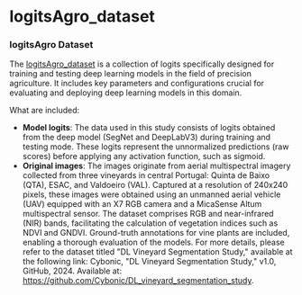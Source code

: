 # logitsAgro_dataset

### logitsAgro Dataset

The [logitsAgro_dataset](https://github.com/wilgomoreira/logitsAgro_dataset) is a collection of logits specifically designed for training and testing deep learning models in the field of precision agriculture. It includes key parameters and configurations crucial for evaluating and deploying deep learning models in this domain.

What are included:

- **Model logits**: The data used in this study consists of logits obtained from the deep model (SegNet and DeepLabV3) during training and testing mode. These logits represent the unnormalized predictions (raw scores) before applying any activation function, such as sigmoid.
- **Original images**: The images originate from aerial multispectral imagery collected from three vineyards in central Portugal: Quinta de Baixo (QTA), ESAC, and Valdoeiro (VAL). Captured at a resolution of 240x240 pixels, these images were obtained using an unmanned aerial vehicle (UAV) equipped with an X7 RGB camera and a MicaSense Altum multispectral sensor. The dataset comprises RGB and near-infrared (NIR) bands, facilitating the calculation of vegetation indices such as NDVI and GNDVI. Ground-truth annotations for vine plants are included, enabling a thorough evaluation of the models. For more details, please refer to the dataset titled "DL Vineyard Segmentation Study," available at the following link: Cybonic, "DL Vineyard Segmentation Study," v1.0, GitHub, 2024. Available at: https://github.com/Cybonic/DL_vineyard_segmentation_study.
